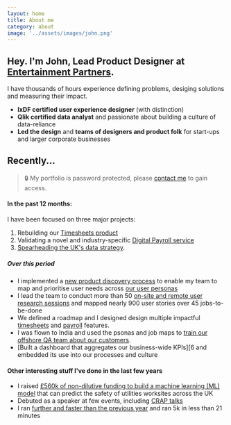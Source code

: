 ```yaml
---
layout: home
title: About me
category: about
image: '../assets/images/john.png'
--- 
```


## Hey. I'm John, Lead Product Designer at [Entertainment Partners][0].

I have thousands of hours experience defining problems, desiging solutions and measuring their impact. 
* **IxDF certified user experience designer** (with distinction)
* **Qlik certified data analyst** and passionate about building a culture of data-reliance
* **Led the design** and **teams of designers and product folk** for start-ups and larger corporate businesses

## Recently...

> 🔒 My portfolio is password protected, please [contact me][10] to gain access.

#### In the past 12 months: 
I have been focused on three major projects:
1. Rebuilding our [Timesheets product][1]
2. Validating a novel and industry-specific [Digital Payroll service][2] 
3. [Spearheading the UK's data strategy][6]. 

##### Over this period
* I implemented a [new product discovery process][3] to enable my team to map and prioritise user needs across [our user personas][4]
* I lead the team to conduct more than 50 [on-site and remote user research sessions][5] and mapped nearly 900 user stories over 45 jobs-to-be-done
* We defined a roadmap and I designed design multiple impactful [timesheets][1] and [payroll][2] features.
* I was flown to India and used the psonas and job maps to [train our offshore QA team about our customers][5].
* [Built a dashboard that aggregates our business-wide KPIs][6 and embedded its use into our processes and culture

#### Other interesting stuff I've done in the last few years
* I raised [£560k of non-dilutive funding to build a machine learning (ML) model][7] that can predict the safety of utilities worksites across the UK
* Debuted as a speaker at few events, including [CRAP talks][8]
* I ran [further and faster than the previous year][9] and ran 5k in less than 21 minutes


[0]: http://www.ep.com
[1]: /work/ep-timesheets
[2]: /work/ep-payroll
[3]: /work/ep-discovery-process
[4]: /work/on-site-research
[5]: /work/training-offshore-qa
[6]: /work/ep-data-strategy
[7]: https://www.fyld.ai/fyld-awarded-500k-ofgem-funding-in-partnership-with-sgn-and-national-grid/
[8]: /talking
[9]: /running-2023
[10]: /contact